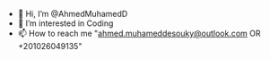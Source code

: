- 👋 Hi, I’m @AhmedMuhamedD
- 👀 I’m interested in Coding
- 📫 How to reach me "ahmed.muhameddesouky@outlook.com OR +201026049135"

<!---
AhmedMuhamedD/AhmedMuhamedD is a ✨ special ✨ repository because its `README.md` (this file) appears on your GitHub profile.
You can click the Preview link to take a look at your changes.
--->
